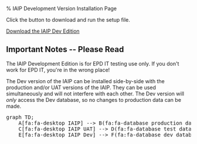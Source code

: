 % IAIP Development Version Installation Page

Click the button to download and run the setup file.

[Download the
IAIP Dev Edition](IaipDev.application)


## Important Notes -- Please Read

The IAIP Development Edition is for EPD IT testing use only. If you don't work for EPD IT, you're in the wrong place!

The Dev version of the IAIP can be installed side-by-side with the production and/or UAT versions of the IAIP. They can be used simultaneously and will not interfere with each other. The Dev version will *only* access the Dev database, so no changes to production data can be made.

<pre class="mermaid">
graph TD;
    A[fa:fa-desktop IAIP] --> B(fa:fa-database production database);
    C[fa:fa-desktop IAIP UAT] --> D(fa:fa-database test database);
    E[fa:fa-desktop IAIP Dev] --> F(fa:fa-database dev database);
</pre>

<script src="https://use.fontawesome.com/73014ea0c4.js"></script>
<script src="https://unpkg.com/mermaid@8.0.0-rc.8/dist/mermaid.min.js"></script>
<script>
    var config = {
        startOnLoad:true,
        flowchart:{htmlLabels:true}
    };
    mermaid.initialize(config);
</script>

